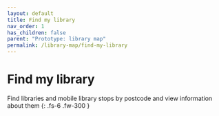 ```yaml
---
layout: default
title: Find my library
nav_order: 1
has_children: false
parent: "Prototype: library map"
permalink: /library-map/find-my-library
---
```


# Find my library

Find libraries and mobile library stops by postcode and view information about them
{: .fs-6 .fw-300 }

